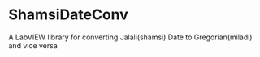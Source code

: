 # ShamsiDateConv
A LabVIEW library for converting Jalali(shamsi) Date to Gregorian(miladi) and vice versa
